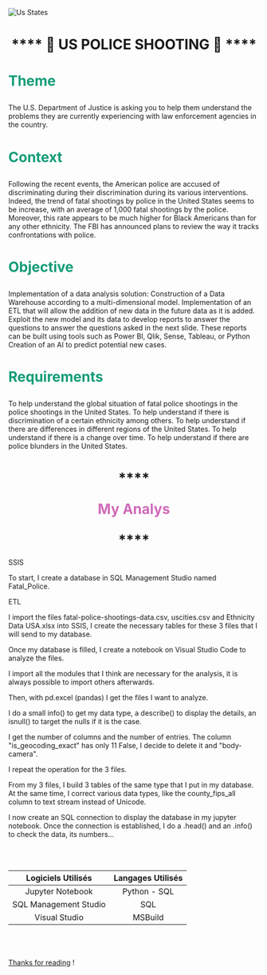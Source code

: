  ![](Images%5CUs_States.jpg/200x150 "Us States")

# <center>\*\*\*\* 👮‍  **US POLICE SHOOTING**  👮‍ \*\*\*\*</center>

# <p style="color:#139C77">Theme</p>

The U.S. Department of Justice is asking you to help them understand the problems
they are currently experiencing with law enforcement agencies in the country.

# <p style="color:#139C77">Context</p>

Following the recent events, the American police are accused of discriminating
during their discrimination during its various interventions.
Indeed, the trend of fatal shootings by police in the United States seems to be
increase, with an average of 1,000 fatal shootings by the police.
Moreover, this rate appears to be much higher for Black Americans than for any other ethnicity.
The FBI has announced plans to review the way it tracks confrontations
with police.

# <p style="color:#139C77">Objective</p>

Implementation of a data analysis solution:
Construction of a Data Warehouse according to a multi-dimensional model.
Implementation of an ETL that will allow the addition of new data in the future
data as it is added.
Exploit the new model and its data to develop reports to answer the questions
to answer the questions asked in the next slide.
These reports can be built using tools such as Power BI, Qlik, Sense, Tableau, or Python
Creation of an AI to predict potential new cases.

# <p style="color:#139C77"> Requirements</p>

To help understand the global situation of fatal police shootings in the
police shootings in the United States.
To help understand if there is discrimination of a certain ethnicity among
others.
To help understand if there are differences in different regions of the
United States.
To help understand if there is a change over time.
To help understand if there are police blunders in the United States.

# <center>\*\*\*\* <p style="color:#D06AB9">My Analys</p> \*\*\*\*</center>

SSIS

To start, I create a database in SQL Management Studio named Fatal_Police.

ETL

I import the files fatal-police-shootings-data.csv, uscities.csv and Ethnicity Data USA.xlsx into SSIS, I create the necessary tables for these 3 files that I will send to my database.

Once my database is filled, I create a notebook on Visual Studio Code to analyze the files.

I import all the modules that I think are necessary for the analysis, it is always possible to import others afterwards.

Then, with pd.excel (pandas) I get the files I want to analyze.

I do a small info() to get my data type, a describe() to display the details, an isnull() to target the nulls if it is the case.

I get the number of columns and the number of entries.
The column "is_geocoding_exact" has only 11 False, I decide to delete it and "body-camera".

I repeat the operation for the 3 files.

From my 3 files, I build 3 tables of the same type that I put in my database.
At the same time, I correct various data types, like the county_fips_all column to text stream instead of Unicode.

I now create an SQL connection to display the database in my jupyter notebook.
Once the connection is established, I do a .head() and an .info() to check the data, its numbers...

<br><br>

| <center>Logiciels Utilisés</center> | <center>Langages Utilisés</center> |
|----|----|
| <center>Jupyter Notebook</center> | <center>Python - SQL</center> |
| <center>SQL Management Studio</center> | <center>SQL</center> |
| <center>Visual Studio</center> | <center> MSBuild </center> |

<br><br><br>
<u>Thanks for reading</u> !
